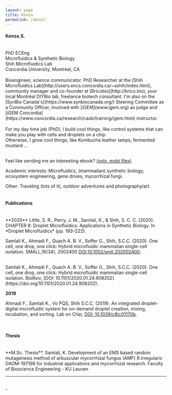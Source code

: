 ```yaml
---
layout: page
title: Kenza
permalink: /about/
---
```


<h4>Kenza.S.</h4>
<br>
PhD ECEng<br>
Microfluidics & Synthetic Biology <br>
Shih Microfluidics Lab <br>
Concordia University, Montréal, CA
<br>
<br>
Bioengineer, science communicator.
PhD Researcher at the [Shih Microfluidics Lab](http://users.encs.concordia.ca/~sshih/index.html), community manager and co-founder at [Bricobio](http://brico.bio), your local Montréal DIYBio lab, freelance biotech consultant. I'm also on the [SynBio Canada's](https://www.synbiocanada.org/) Steering Committee as a Community Officer, involved with [iGEM](www.igem.org) as judge and [iGEM Concordia](https://www.concordia.ca/research/casb/training/igem.html) instructor.
<br>
<br>
For my day time job (PhD), I build cool things, like control systems that can make you play with cells and droplets on a chip.
<br>
Otherwise, I grow cool things, like Kombucha leather lamps, fermented mustard ...
<br>
<br>

Feel like sending me an interesting ebook? [(only .mobi files)](mailto:kenzareads@kindle.com)
<br>

Academic interests: Microfluidics, (mammalian) synthetic biology, ecosystem engineering, gene drives, mycorrhizal fungi.
<br>

Other: Traveling (lots of it), outdoor adventures and photography/art.
<br>
<br>
<h4>Publications</h4>
<br>
**2020**
Little, S. R., Perry, J. M., Samlali, K., & Shih, S. C. C. (2020). CHAPTER 8: Droplet Microfluidics: Applications in Synthetic Biology. In *Droplet Microfluidics* (pp. 193–222).
<br>

Samlali K., Ahmadi F., Quach A. B. V., Soffer G., Shih, S.C.C. (2020). One cell, one drop, one click: Hybrid microfluidic mammalian single-cell isolation. SMALL,16(34), 2002400 [DOI:10.1002/smll.202002400]( https://doi.org/10.1002/smll.202002400).
<br>
<div class="img_row">
	<img class="col two" src="{{ site.baseurl }}/img/small_summary.png" alt="" title=""/>
</div>
<br>
Samlali K., Ahmadi F., Quach A. B. V., Soffer G., Shih, S.C.C. (2020). One cell, one drop, one click: Hybrid microfluidic mammalian single-cell isolation. BioRxiv, [DOI: 10.1101/2020.01.24.908202](https://doi.org/10.1101/2020.01.24.908202).

**2019**

Ahmadi F., Samlali K., Vo PQS, Shih S.C.C. (2019). An integrated droplet-digital microfluidic system for on-demand droplet creation, mixing, incubation, and sorting. Lab on Chip, [DOI: 10.1039/c8lc01170b](https://pubs.rsc.org/en/content/articlelanding/2019/lc/c8lc01170b).
<br>
<div class="img_row">
	<img class="col two" src="{{ site.baseurl }}/img/labchip.png" alt="" title=""/>
</div>
<br>
<h4>Thesis</h4>
<br>
**M.Sc. Thesis**. Samlali, K. Development of an EMS based random mutagenesis method of arbuscular mycorrhizal fungus (AMF) R.irregularis DAOM-197198 for industrial applications and mycorrhizal research. Faculty of Bioscience Engineering - KU Leuven
<hr/>
<br/>
<span class="contacticon center">
	<a href="https://twitter.com/kenzasaml" target="blank"><i class="fa fa-twitter fa-fw"></i></a>
	<a href="mailto:kenza@brico.bio" target="blank"><i class="fa fa-envelope-o fa-fw fa--1x"></i></a>
	<a href="https://linkedin.com/in/kenzasamlali" target="blank"><i class="fa fa-linkedin-square" aria-hidden="true"></i></a>
</span>
<div class="col three caption">
	-
</div>
